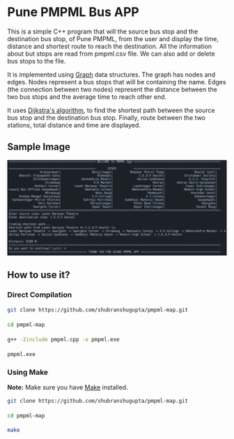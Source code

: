 # Pune PMPML Bus APP

This is a simple C++ program that will the source bus stop and the destination bus stop, of Pune PMPML, from the user and display the time, distance and shortest route to reach the destination. All the information about but stops are read from pmpml.csv file. We can also add or delete bus stops to the file.

It is implemented using [Graph](https://en.wikipedia.org/wiki/Graph_(abstract_data_type)) data structures. The graph has nodes and edges. Nodes represent a bus stops that will be containing the name. Edges (the connection between two nodes) represent the distance between the two bus stops and the average time to reach other end.

It uses [Dijkstra's algorithm](https://en.wikipedia.org/wiki/Dijkstra%27s_algorithm), to find the shortest path between the source bus stop and the destination bus stop. Finally, route between the two stations, total distance and time are displayed.

## Sample Image

![Sample Image](https://github.com/shubranshugupta/pmpml-map/blob/c76d7b7ed90ed826c68f6f528c429dd76b4b2f1e/images/Img1.png)

## How to use it?

### Direct Compilation

```bash
git clone https://github.com/shubranshugupta/pmpml-map.git

cd pmpml-map

g++ -Iinclude pmpml.cpp -o pmpml.exe

pmpml.exe
```

### Using Make

**Note:** Make sure you have [Make](https://www.gnu.org/software/make/) installed.

```bash
git clone https://github.com/shubranshugupta/pmpml-map.git

cd pmpml-map

make
```
